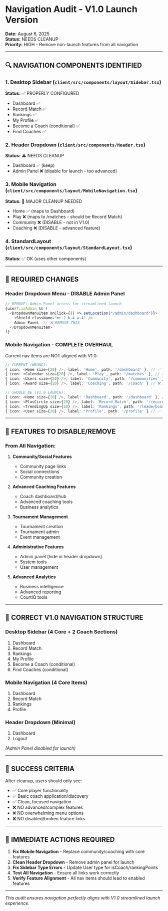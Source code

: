 # Navigation Audit - V1.0 Launch Version

**Date:** August 6, 2025  
**Status:** NEEDS CLEANUP  
**Priority:** HIGH - Remove non-launch features from all navigation

---

## 🔍 **NAVIGATION COMPONENTS IDENTIFIED**

### 1. **Desktop Sidebar** (`client/src/components/layout/Sidebar.tsx`)
**Status:** ✅ PROPERLY CONFIGURED
- Dashboard ✅
- Record Match ✅  
- Rankings ✅
- My Profile ✅
- Become a Coach (conditional) ✅
- Find Coaches ✅

### 2. **Header Dropdown** (`client/src/components/Header.tsx`)  
**Status:** ⚠️ NEEDS CLEANUP
- Dashboard ✅ (keep)
- Admin Panel ❌ (disable for launch - too advanced)

### 3. **Mobile Navigation** (`client/src/components/layout/MobileNavigation.tsx`)
**Status:** 🚨 MAJOR CLEANUP NEEDED
- Home ✅ (maps to Dashboard)
- Play ❌ (maps to /matches - should be Record Match)
- Community ❌ (DISABLE - not in V1.0)  
- Coaching ❌ (DISABLE - advanced feature)

### 4. **StandardLayout** (`client/src/components/layout/StandardLayout.tsx`)
**Status:** ✅ OK (uses other components)

---

## 🎯 **REQUIRED CHANGES**

### **Header Dropdown Menu - DISABLE Admin Panel**
```typescript
// REMOVE: Admin Panel access for streamlined launch
{user?.isAdmin && (
  <DropdownMenuItem onClick={() => setLocation("/admin/dashboard")}>
    <Shield className="mr-2 h-4 w-4" />
    Admin Panel  // ❌ REMOVE THIS
  </DropdownMenuItem>
)}
```

### **Mobile Navigation - COMPLETE OVERHAUL**  
Current nav items are NOT aligned with V1.0:
```typescript
// CURRENT (WRONG):
{ icon: <Home size={20} />, label: 'Home', path: '/dashboard' }, // ✅ OK
{ icon: <Calendar size={20} />, label: 'Play', path: '/matches' }, // ❌ Wrong path
{ icon: <Users size={20} />, label: 'Community', path: '/communities' }, // ❌ DISABLE  
{ icon: <Award size={20} />, label: 'Coaching', path: '/coach' } // ❌ DISABLE

// SHOULD BE (V1.0 LAUNCH):
{ icon: <Home size={20} />, label: 'Dashboard', path: '/dashboard' }, // ✅
{ icon: <PlusCircle size={20} />, label: 'Record Match', path: '/record-match' }, // ✅
{ icon: <TrendingUp size={20} />, label: 'Rankings', path: '/leaderboard' }, // ✅
{ icon: <User size={20} />, label: 'Profile', path: '/profile' } // ✅
```

---

## 🚫 **FEATURES TO DISABLE/REMOVE**

### **From All Navigation:**
1. **Community/Social Features**
   - Community page links
   - Social connections
   - Community creation

2. **Advanced Coaching Features** 
   - Coach dashboard/hub
   - Advanced coaching tools
   - Business analytics

3. **Tournament Management**
   - Tournament creation
   - Tournament admin
   - Event management

4. **Administrative Features**
   - Admin panel (hide in header dropdown)
   - System tools
   - User management

5. **Advanced Analytics**
   - Business intelligence
   - Advanced reporting
   - CourtIQ tools

---

## 📱 **CORRECT V1.0 NAVIGATION STRUCTURE**

### **Desktop Sidebar (4 Core + 2 Coach Sections)**
1. Dashboard
2. Record Match  
3. Rankings
4. My Profile
5. Become a Coach (conditional)
6. Find Coaches (conditional)

### **Mobile Navigation (4 Core Items)**
1. Dashboard
2. Record Match
3. Rankings  
4. Profile

### **Header Dropdown (Minimal)**
1. Dashboard
2. Logout
   
*(Admin Panel disabled for launch)*

---

## 🎯 **SUCCESS CRITERIA**

After cleanup, users should only see:
- ✅ Core player functionality
- ✅ Basic coach application/discovery
- ✅ Clean, focused navigation
- ❌ NO advanced/complex features
- ❌ NO overwhelming menu options
- ❌ NO disabled/broken feature links

---

## 🚨 **IMMEDIATE ACTIONS REQUIRED**

1. **Fix Mobile Navigation** - Replace community/coaching with core features
2. **Clean Header Dropdown** - Remove admin panel for launch  
3. **Fix Sidebar Type Errors** - Update User type for isCoach/rankingPoints
4. **Test All Navigation** - Ensure all links work correctly
5. **Verify Feature Alignment** - All nav items should lead to enabled features

---

*This audit ensures navigation perfectly aligns with V1.0 streamlined launch experience.*